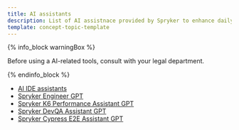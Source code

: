 ```yaml
---
title: AI assistants
description: List of AI assistnace provided by Spryker to enhance daily workflows
template: concept-topic-template
---
```


{% info_block warningBox %}

Before using a AI-related tools, consult with your legal department.

{% endinfo_block %}

- [AI IDE assistants](ai/ai-ide-assistants)
- [Spryker Engineer GPT](ai/spryker-engineer-gpt)
- [Spryker K6 Performance Assistant GPT](ai/spryker-k6-performance-assistant-gpt)
- [Spryker DevQA Assistant GPT](ai/spryker-devqa-assistant-gpt)
- [Spryker Cypress E2E Assistant GPT](ai/spryker-cypress-e2e-assistant-gpt)